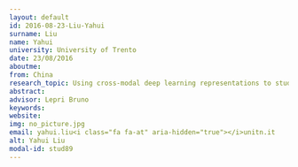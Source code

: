 ```yaml
---
layout: default 
id: 2016-08-23-Liu-Yahui
surname: Liu
name: Yahui
university: University of Trento
date: 23/08/2016
aboutme: 
from: China
research_topic: Using cross-modal deep learning representations to study human societies 
abstract: 
advisor: Lepri Bruno
keywords: 
website: 
img: no_picture.jpg
email: yahui.liu<i class="fa fa-at" aria-hidden="true"></i>unitn.it
alt: Yahui Liu
modal-id: stud89
---
```

